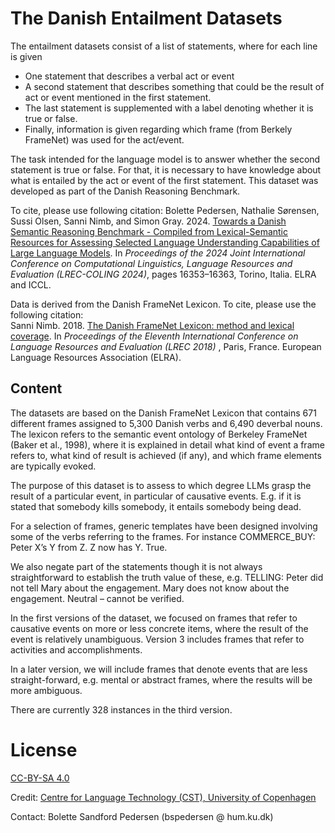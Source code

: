 # The Danish Entailment Datasets

The entailment datasets consist of a list of statements, where for each line is given
- One statement that describes a verbal act or event
- A second statement that describes something that could be the result of act or event mentioned in the first statement. 
- The last statement is supplemented with a label denoting whether it is true or false.
- Finally, information is given regarding which frame (from Berkely FrameNet) was used for the act/event. 

The task intended for the language model is to answer whether the second statement is true or false. For that, it is necessary to have knowledge about what is entailed by the act or event of the first statement. 
This dataset was developed as part of the Danish Reasoning Benchmark. 

To cite, please use following citation:
Bolette Pedersen, Nathalie Sørensen, Sussi Olsen, Sanni Nimb, and Simon Gray. 2024. 
[Towards a Danish Semantic Reasoning Benchmark - Compiled from Lexical-Semantic Resources for Assessing Selected Language Understanding Capabilities of Large Language Models](https://aclanthology.org/2024.lrec-main.1421/).
In *Proceedings of the 2024 Joint International Conference on Computational Linguistics, Language Resources and Evaluation (LREC-COLING 2024)*, pages 16353–16363, Torino, Italia. ELRA and ICCL.


Data is derived from the Danish FrameNet Lexicon. To cite, please use the following citation:  
Sanni Nimb. 2018. [The Danish FrameNet Lexicon: method and lexical coverage](http://lrec-conf.org/workshops/lrec2018/W5/pdf/3_W5.pdf). In *Proceedings of the Eleventh International Conference on Language Resources and Evaluation (LREC 2018)*
, Paris, France. European Language Resources Association (ELRA).

## Content

The datasets are based on the Danish FrameNet Lexicon that contains 671 different frames assigned to 5,300 Danish verbs and 6,490 deverbal nouns. The lexicon refers to the semantic event ontology of Berkeley FrameNet (Baker et al., 1998), where it is explained in detail what kind of event a frame refers to, what kind of result is achieved (if any), and which frame elements are typically evoked.

The purpose of this dataset is to assess to which degree LLMs grasp the result of a particular event, in particular of causative events. E.g. if it is stated that somebody kills somebody, it entails somebody being dead.

For a selection of frames, generic templates have been designed involving some of the verbs referring to the frames. For instance
COMMERCE_BUY: Peter X’s Y from Z. Z now has Y. True.

We also negate part of the statements though it is not always straightforward to establish the truth value of these, e.g.
TELLING: Peter did not tell Mary about the engagement. Mary does not know about the engagement. Neutral – cannot be verified. 

In the first versions of the dataset, we focused on frames that refer to causative events on more or less concrete items, where the result of the event is relatively unambiguous. Version 3 includes frames that refer to activities and accomplishments.

In a later version, we will include frames that denote events that are less straight-forward, e.g. mental or abstract frames, where the results will be more ambiguous.

There are currently 328 instances in the third version.

 

# License
[CC-BY-SA 4.0](https://creativecommons.org/licenses/by-sa/4.0/)

Credit: [Centre for Language Technology (CST), University of Copenhagen](https://cst.ku.dk/english/)

Contact: Bolette Sandford Pedersen (bspedersen @ hum.ku.dk)


